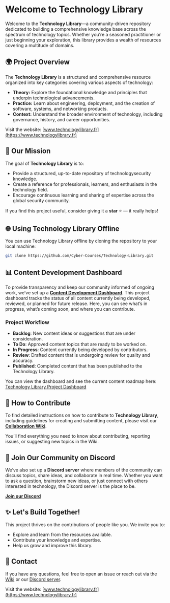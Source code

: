 # Welcome to Technology Library

Welcome to the **Technology Library**—a community-driven repository dedicated to building a comprehensive knowledge base across the spectrum of technology topics. Whether you’re a seasoned practitioner or just beginning your exploration, this library provides a wealth of resources covering a multitude of domains.

## 🌍 Project Overview

The **Technology Library** is a structured and comprehensive resource organized into key categories covering various aspects of technology:

- **Theory:** Explore the foundational knowledge and principles that underpin technological advancements.
- **Practice:** Learn about engineering, deployment, and the creation of software, systems, and networking products.
- **Context:** Understand the broader environment of technology, including governance, history, and career opportunities.

Visit the website: [www.technologylibrary.fr](https://www.technologylibrary.fr)

## 🎯 Our Mission

The goal of **Technology Library** is to:
- Provide a structured, up-to-date repository of technologysecurity knowledge.
- Create a reference for professionals, learners, and enthusiasts in the technology field.
- Encourage continuous learning and sharing of expertise across the global security community.

If you find this project useful, consider giving it a **star** ⭐ — it really helps!

## 🌐 Using Technology Library Offline

You can use Technology Library offline by cloning the repository to your local machine:

```bash
git clone https://github.com/Cyber-Courses/Technology-Library.git
```

## 📊 Content Development Dashboard

To provide transparency and keep our community informed of ongoing work, we’ve set up a **[Content Development Dashboard](https://github.com/orgs/Cyber-Courses/projects/2)**. This project dashboard tracks the status of all content currently being developed, reviewed, or planned for future release. Here, you can see what’s in progress, what’s coming soon, and where you can contribute.

### Project Workflow

- **Backlog**: New content ideas or suggestions that are under consideration.
- **To Do**: Approved content topics that are ready to be worked on.
- **In Progress**: Content currently being developed by contributors.
- **Review**: Drafted content that is undergoing review for quality and accuracy.
- **Published**: Completed content that has been published to the Technology Library.

You can view the dashboard and see the current content roadmap here: [Technology Library Project Dashboard](https://github.com/orgs/Cyber-Courses/projects/2)

## 📄 How to Contribute

To find detailed instructions on how to contribute to **Technology Library**, including guidelines for creating and submitting content, please visit our **[Collaboration Wiki](https://github.com/Cyber-Courses/Technology-Library/wiki)**.

You’ll find everything you need to know about contributing, reporting issues, or suggesting new topics in the Wiki.

## 💬 Join Our Community on Discord

We’ve also set up a **Discord server** where members of the community can discuss topics, share ideas, and collaborate in real time. Whether you want to ask a question, brainstorm new ideas, or just connect with others interested in technology, the Discord server is the place to be.

**[Join our Discord](https://discord.gg/a9XwRKxdHf)**

## ✨ Let's Build Together!

This project thrives on the contributions of people like you. We invite you to:
- Explore and learn from the resources available.
- Contribute your knowledge and expertise.
- Help us grow and improve this library.

## 📧 Contact

If you have any questions, feel free to open an issue or reach out via the [Wiki](https://github.com/Cyber-Courses/Technology-Library/wiki) or our [Discord server](https://discord.gg/a9XwRKxdHf).

Visit the website: [www.technologylibrary.fr](https://www.technologylibrary.fr)
